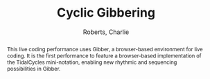 ---
title: "Cyclic Gibbering"
abstract: "This live coding performance uses Gibber, a browser-based environment for live coding. It is the first performance to feature a browser-based implementation of the TidalCycles mini-notation, enabling new rhythmic and sequencing possibilities in Gibber."
address: "Trondheim"
booktitle: "Proceedings of the International Web Audio Conference 2019"
editor: "Xambó, Anna and Martín, Sara R. and Roma, Gerard"
month: "December"
publisher: "NTNU"
series: "WAC'19"
pages: ""
ID: "53"
author: "Roberts, Charlie"
webAuthor: "Charlie Roberts"
track: "Performance"
year: "2019"
tags: year2019
media: "https://youtu.be/eLwkaOK0G38"
pdflink: "/_data/papers/pdf/2019/2019_53.pdf"
ISSN: "2663-5844"
---